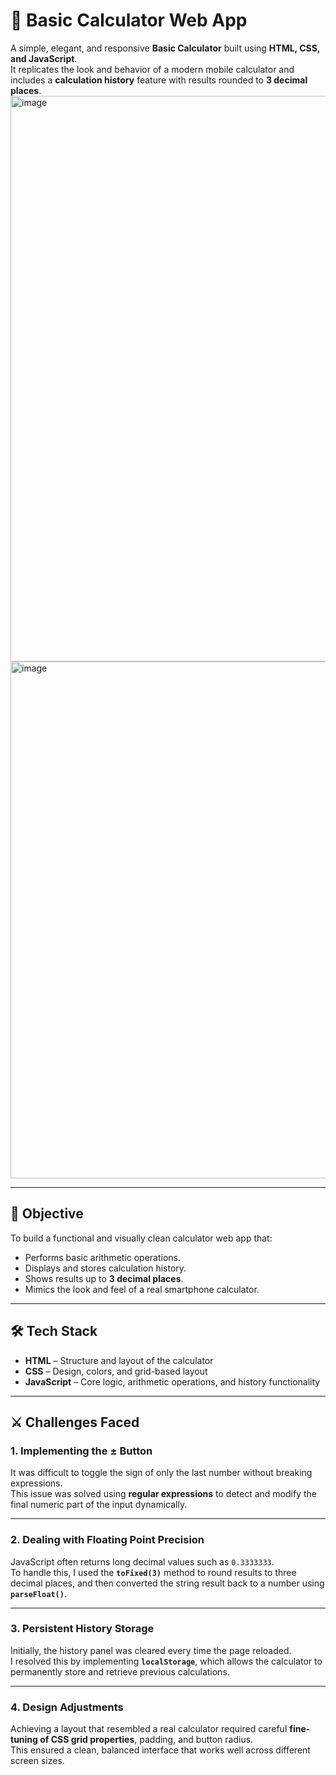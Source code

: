 # 🧮 Basic Calculator Web App

A simple, elegant, and responsive **Basic Calculator** built using **HTML, CSS, and JavaScript**.  
It replicates the look and behavior of a modern mobile calculator and includes a **calculation history** feature with results rounded to **3 decimal places**.
<img width="1902" height="905" alt="image" src="https://github.com/user-attachments/assets/ef1c4c60-7af7-408e-9472-b540be11291f" />
<img width="808" height="827" alt="image" src="https://github.com/user-attachments/assets/b91334e7-d7f4-4694-91bc-6d0885261777" />

---

## 🎯 Objective

To build a functional and visually clean calculator web app that:
- Performs basic arithmetic operations.
- Displays and stores calculation history.
- Shows results up to **3 decimal places**.
- Mimics the look and feel of a real smartphone calculator.

---

## 🛠️ Tech Stack

- **HTML** – Structure and layout of the calculator  
- **CSS** – Design, colors, and grid-based layout  
- **JavaScript** – Core logic, arithmetic operations, and history functionality  

---
## ⚔️ Challenges Faced

### 1. Implementing the ± Button
It was difficult to toggle the sign of only the last number without breaking expressions.  
This issue was solved using **regular expressions** to detect and modify the final numeric part of the input dynamically.

---

### 2. Dealing with Floating Point Precision
JavaScript often returns long decimal values such as `0.3333333`.  
To handle this, I used the **`toFixed(3)`** method to round results to three decimal places, and then converted the string result back to a number using **`parseFloat()`**.

---

### 3. Persistent History Storage
Initially, the history panel was cleared every time the page reloaded.  
I resolved this by implementing **`localStorage`**, which allows the calculator to permanently store and retrieve previous calculations.

---

### 4. Design Adjustments
Achieving a layout that resembled a real calculator required careful **fine-tuning of CSS grid properties**, padding, and button radius.  
This ensured a clean, balanced interface that works well across different screen sizes.


